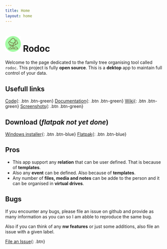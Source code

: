 ```yaml
---
title: Home
layout: home
---
```


# <img src="appIcon.png" width=50px> Rodoc

Welcome to the page dedicated to the family tree organising tool called `rodoc`. This project is fully **open source**. This is a **dektop** app to maintain full control of your data.

## Usefull links

[Code](https://github.com/rodoc-app/rodoc-app){: .btn .btn-green} [Documentation](/docs/){: .btn .btn-green} [Wiki](/wiki/){: .btn .btn-green} [Screenshots](/screenshots/){: .btn .btn-green}

## Download (*flatpak not yet done*)

[Windows installer](https://github.com/rodoc-app/rodoc-app/blob/main/release/rodoc-installer.exe){: .btn .btn-blue} [Flatpak](https://github.com/rodoc-app/rodoc-app/blob/main/release/rodoc-flatpak){: .btn .btn-blue}

## Pros

- This app support any **relation** that can be user defined. That is because of **templates**.
- Also any **event** can be defined. Also because of **templates**.
- Any number of **files, media and notes** can be adde to the person and it can be organised in **virtual drives**.

## Bugs

If you encounter any bugs, please file an issue on github and provide as many information as you can so I am abble to reproduce the same bug.

Also if you can think of any **nw features** or just some additions, also file an issue with a given label.

[File an Issue](https://github.com/rodoc-app/rodoc-app/issues/new/choose){: .btn}
